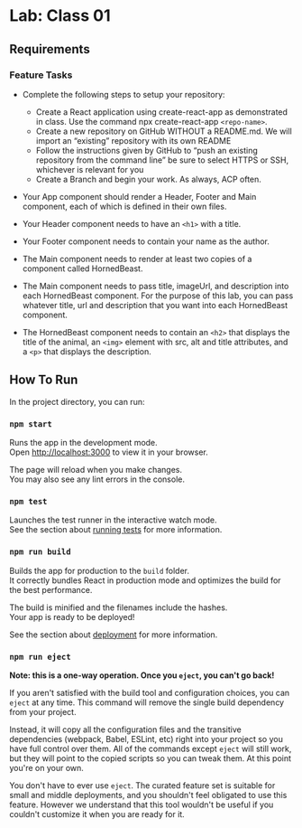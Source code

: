 # Lab: Class 01

## Requirements

### Feature Tasks

- Complete the following steps to setup your repository:
  - Create a React application using create-react-app as demonstrated in class.
        Use the command npx create-react-app `<repo-name>`.
  - Create a new repository on GitHub WITHOUT a README.md. We will import an “existing” repository with its own README
  - Follow the instructions given by GitHub to “push an existing repository from the command line” be sure to select HTTPS or SSH, whichever is relevant for you
  - Create a Branch and begin your work. As always, ACP often.

- Your App component should render a Header, Footer and Main component, each of which is defined in their own files.

- Your Header component needs to have an `<h1>` with a title.

- Your Footer component needs to contain your name as the author.

- The Main component needs to render at least two copies of a component called HornedBeast.

- The Main component needs to pass title, imageUrl, and description into each HornedBeast component. For the purpose of this lab, you can pass whatever title, url and description that you want into each HornedBeast component.
- The HornedBeast component needs to contain an `<h2>` that displays the title of the animal, an `<img>` element with src, alt and title attributes, and a `<p>` that displays the description.

## How To Run

In the project directory, you can run:

### `npm start`

Runs the app in the development mode.\
Open [http://localhost:3000](http://localhost:3000) to view it in your browser.

The page will reload when you make changes.\
You may also see any lint errors in the console.

### `npm test`

Launches the test runner in the interactive watch mode.\
See the section about [running tests](https://facebook.github.io/create-react-app/docs/running-tests) for more information.

### `npm run build`

Builds the app for production to the `build` folder.\
It correctly bundles React in production mode and optimizes the build for the best performance.

The build is minified and the filenames include the hashes.\
Your app is ready to be deployed!

See the section about [deployment](https://facebook.github.io/create-react-app/docs/deployment) for more information.

### `npm run eject`

**Note: this is a one-way operation. Once you `eject`, you can't go back!**

If you aren't satisfied with the build tool and configuration choices, you can `eject` at any time. This command will remove the single build dependency from your project.

Instead, it will copy all the configuration files and the transitive dependencies (webpack, Babel, ESLint, etc) right into your project so you have full control over them. All of the commands except `eject` will still work, but they will point to the copied scripts so you can tweak them. At this point you're on your own.

You don't have to ever use `eject`. The curated feature set is suitable for small and middle deployments, and you shouldn't feel obligated to use this feature. However we understand that this tool wouldn't be useful if you couldn't customize it when you are ready for it.
